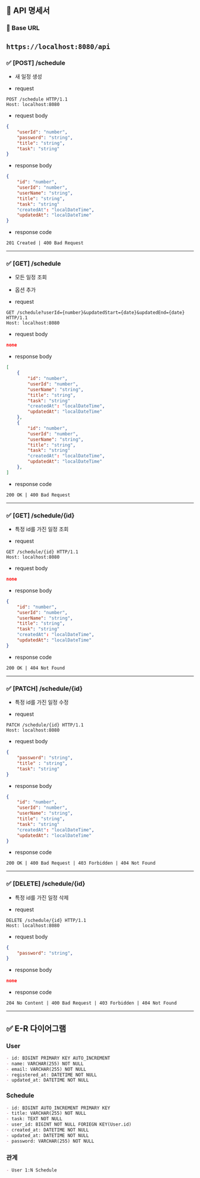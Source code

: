 ## 📘 API 명세서

### 🔹 Base URL
`https://localhost:8080/api`
---
### ✅ [POST] /schedule
- 새 일정 생성

- request
```http
POST /schedule HTTP/1.1
Host: localhost:8080
```

- request body

```json
{
    "userId": "number",
    "password": "string",
    "title": "string",
    "task": "string"
}
```

- response body
```json
{
    "id": "number",
    "userId": "number",
    "userName": "string",
    "title": "string",
    "task": "string"
    "createdAt": "localDateTime",
    "updatedAt": "localDateTime"
}
```

- response code
```http
201 Created | 400 Bad Request
```
---
### ✅ [GET] /schedule
- 모든 일정 조회
- 옵션 추가

- request
```http
GET /schedule?userId={number}&updatedStart={date}&updatedEnd={date} HTTP/1.1
Host: localhost:8080
```

- request body

```json
none
```

- response body
```json
[
    {
        "id": "number",
        "userId": "number",
        "userName": "string",
        "title": "string",
        "task": "string"
        "createdAt": "localDateTime",
        "updatedAt": "localDateTime"
    },
    {
        "id": "number",
        "userId": "number",
        "userName": "string",
        "title": "string",
        "task": "string"
        "createdAt": "localDateTime",
        "updatedAt": "localDateTime"
    },
]
```

- response code
```http
200 OK | 400 Bad Request
```
---
### ✅ [GET] /schedule/{id}
- 특정 id를 가진 일정 조회

- request
```http
GET /schedule/{id} HTTP/1.1
Host: localhost:8080
```

- request body

```json
none
```

- response body
```json
{
    "id": "number",
    "userId": "number",
    "userName": "string",
    "title": "string",
    "task": "string"
    "createdAt": "localDateTime",
    "updatedAt": "localDateTime"
}
```

- response code
```http
200 OK | 404 Not Found
```
---
### ✅ [PATCH] /schedule/{id}
- 특정 id를 가진 일정 수정

- request
```http
PATCH /schedule/{id} HTTP/1.1
Host: localhost:8080
```

- request body

```json
{
    "password": "string",
    "title" : "string",
    "task": "string"
}
```

- response body
```json
{
    "id": "number",
    "userId": "number",
    "userName": "string",
    "title": "string",
    "task": "string"
    "createdAt": "localDateTime",
    "updatedAt": "localDateTime"
}
```

- response code
```http
200 OK | 400 Bad Request | 403 Forbidden | 404 Not Found
```
---
### ✅ [DELETE] /schedule/{id}
- 특정 id를 가진 일정 삭제

- request
```http
DELETE /schedule/{id} HTTP/1.1
Host: localhost:8080
```

- request body

```json
{
    "password": "string",
}
```

- response body
```json
none
```

- response code
```http
204 No Content | 400 Bad Request | 403 Forbidden | 404 Not Found
```

---
## ✅ E-R 다이어그램


### User
```markdown
- id: BIGINT PRIMARY KEY AUTO_INCREMENT
- name: VARCHAR(255) NOT NULL
- email: VARCHAR(255) NOT NULL
- registered_at: DATETIME NOT NULL
- updated_at: DATETIME NOT NULL
```

### Schedule
```markdown
- id: BIGINT AUTO_INCREMENT PRIMARY KEY
- title: VARCHAR(255) NOT NULL
- task: TEXT NOT NULL
- user_id: BIGINT NOT NULL FORIEGN KEY(User.id)
- created_at: DATETIME NOT NULL
- updated_at: DATETIME NOT NULL
- password: VARCHAR(255) NOT NULL
```

### 관계
```markdown
- User 1:N Schedule
```
